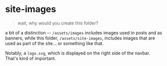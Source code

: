 # site-images
> wait, why would you create this folder?

a bit of a distinction -- `/assets/images` includes images used in posts and as banners, while this folder, `/assets/site-images`, includes images that are used as part of the site… or something like that. 

Notably, a `logo.svg`, which is displayed on the right side of the navbar. That's kind of important.